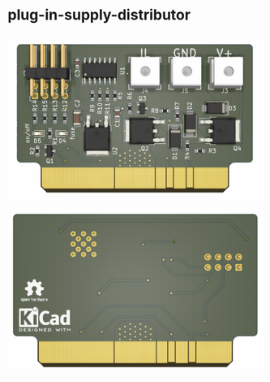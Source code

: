 # plug-in-supply-distributor

![Top View](./images/pcb_image_topview_plug-in-supply-distributor.png)
![Bottom View](./images/pcb_image_bottomview_plug-in-supply-distributor.png)
